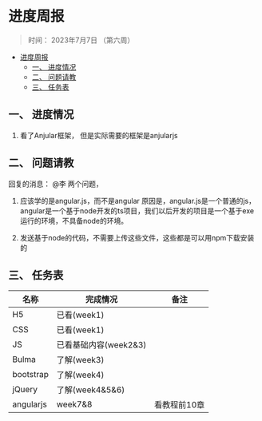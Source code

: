 # 进度周报
> 时间： 2023年7月7日 （第六周）


<!-- @import "[TOC]" {cmd="toc" depthFrom=1 depthTo=6 orderedList=false} -->

<!-- code_chunk_output -->

- [进度周报](#进度周报)
  - [一、 进度情况](#一--进度情况)
  - [二、 问题请教](#二--问题请教)
  - [三、 任务表](#三--任务表)

<!-- /code_chunk_output -->


## 一、 进度情况
1. 看了Anjular框架， 但是实际需要的框架是anjularjs


## 二、 问题请教
回复的消息： 
@李 两个问题，
1. 应该学的是angular.js，而不是angular
    原因是，angular.js是一个普通的js，angular是一个基于node开发的ts项目，我们以后开发的项目是一个基于exe运行的环境，不具备node的环境。  

2. 发送基于node的代码，不需要上传这些文件，这些都是可以用npm下载安装的

   
## 三、 任务表
| 名称 | 完成情况 | 备注 | 
| - | - | - | 
| H5 | 已看(week1) | |
| CSS | 已看(week1) | | 
| JS | 已看基础内容(week2&3) | |
| Bulma | 了解(week3) |  |
| bootstrap | 了解(week4) |  | 
| jQuery | 了解(week4&5&6) | |
| angularjs | week7&8 | 看教程前10章 | 

